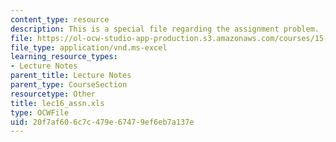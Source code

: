 ```yaml
---
content_type: resource
description: This is a special file regarding the assignment problem.
file: https://ol-ocw-studio-app-production.s3.amazonaws.com/courses/15-053-optimization-methods-in-management-science-spring-2013/20f7af606c7c479e67479ef6eb7a137e_lec16_assn.xls
file_type: application/vnd.ms-excel
learning_resource_types:
- Lecture Notes
parent_title: Lecture Notes
parent_type: CourseSection
resourcetype: Other
title: lec16_assn.xls
type: OCWFile
uid: 20f7af60-6c7c-479e-6747-9ef6eb7a137e
---
```

